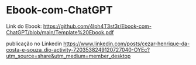 # Ebook-com-ChatGPT

Link do Ebook: <https://github.com/4lph4T3st3r/Ebook-com-ChatGPT/blob/main/Template%20Ebook.pdf> 

publicação no Linkedin <https://www.linkedin.com/posts/cezar-henrique-da-costa-e-souza_dio-activity-7203538249120727040-OYEc?utm_source=share&utm_medium=member_desktop>
